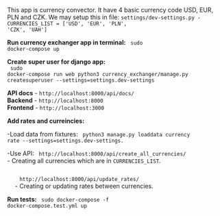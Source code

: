 This app is currency convector. It have 4 basic currency code USD, EUR, PLN and CZK.
We may setup this in file: <code>settings/dev-settings.py - CURRENCIES_LIST = ['USD', 'EUR', 'PLN', 'CZK', 'UAH']</code>

**Run currency exchanger app in terminal:**
<code>
  sudo docker-compose up
</code>

**Create super user for django app:** <br/>
<code>
  sudo docker-compose run web python3 currency_exchanger/manage.py createsuperuser --settings=settings.dev-settings
</code>

 **API docs** - `http://localhost:8000/api/docs/`<br/>
 **Backend** - `http://localhost:8000`<br/>
 **Frontend** - `http://localhost:3000`<br/>

**Add rates and curreincies:**

-Load data from fixtures:
  <code>
    python3 manage.py loaddata currency rate --settings=settings.dev-settings.
  </code>

-Use API:
  <code>
    http://localhost:8000/api/create_all_currencies/
  </code> - Creating all currencies which are in <code>CURRENCIES_LIST</code>.
  
  <code>
    http://localhost:8000/api/update_rates/
  </code> - Creating or updating rates between currencies.
  
**Run tests:**
<code>
  sudo docker-compose -f docker-compose.test.yml up
</code>
